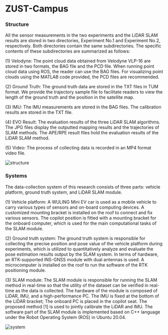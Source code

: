 # ZUST-Campus

### Structure

All the sensor measurements in the two experiments and the LiDAR SLAM results are stored in two directories, Experiment No.1 and Experiment No.2, respectively. Both directories contain the same subdirectories. The specific contents of these subdirectories are summarized as follows:

(1) Velodyne: The point cloud data obtained from Velodyne VLP-16 are stored in two formats, the BAG file and the PCD file. When running point cloud data using ROS, the reader can use the BAG files. For visualizing point clouds using the MATLAB code provided, the PCD files are recommended.

(2) Ground Truth: The ground truth data are stored in the TXT files in TUM format. We provide the trajectory sample file to facilitate readers to view the length of the ground truth and the position in the satellite map.

(3) IMU: The IMU measurements are stored in the BAG files. The calibration results are stored in the TXT file.

(4) EVO Result: The evaluation results of the three LiDAR SLAM algorithms. The JPG files display the outputted mapping results and the trajectories of SLAM methods. The APE/RPE result files hold the evaluation results of the LiDAR SLAM method.

(5) Video: The process of collecting data is recorded in an MP4 format video file.

![structure](https://github.com/GPumaLee/ZUST-Campus/assets/160859920/791d931a-94d8-4bd0-9b3f-d8962a3cdfc4)


### Systems

The data-collection system of this research consists of three parts: vehicle platform, ground truth system, and LiDAR SLAM module.

(1) Vehicle platform: A WULING Mini EV car is used as a mobile vehicle to carry various types of sensors and on-board computing devices. A customized mounting bracket is installed on the roof to connect and fix various sensors. The copilot position is fitted with a mounting bracket for the onboard computer, which is used for the main computational tasks of the SLAM module.

(2) Ground truth system: The ground truth system is responsible for collecting the precise position and pose value of the vehicle platform during experiments, which is utilized to quantitatively analyze and evaluate the pose estimation results output by the SLAM system. In terms of hardware, an RTK-supported INS-GNSS module with dual antennas is used. A microcomputer is installed on the roof to run the software of the RTK positioning module.

(3) SLAM module: The SLAM module is responsible for running the SLAM method in real-time so that the utility of the dataset can be verified in real-time as the data is collected. The hardware of the module is composed of LiDAR, IMU, and a high-performance PC. The IMU is fixed at the bottom of the LiDAR bracket; The onboard PC is placed in the copilot seat. The proposed method [1] is used to jointly calibrate the LiDAR and IMU. The software part of the SLAM module is implemented based on C++ language under the Robot Operating System (ROS) in Ubuntu 20.04.

![system](https://github.com/GPumaLee/ZUST-Campus/assets/160859920/d8a671df-89dc-46e4-82f7-f59850471d8b)
